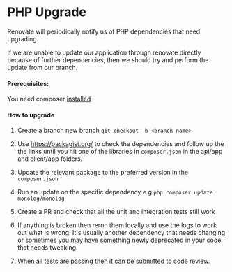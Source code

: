 # PHP Upgrade

Renovate will periodically notify us of PHP dependencies that need upgrading.

If we are unable to update our application through renovate directly because of further dependencies,
then we should try and perform the update from our branch.

#### Prerequisites:

You need composer [installed](https://getcomposer.org/doc/00-intro.md)

#### How to upgrade

1) Create a branch new branch `git checkout -b <branch name>`

2) Use https://packagist.org/ to check the dependencies and follow up the the links until you hit one of the libraries in
`composer.json` in the api/app and client/app folders.

3) Update the relevant package to the preferred version in the `composer.json`

4) Run an update on the specific dependency e.g `php composer update monolog/monolog`

5) Create a PR and check that all the unit and integration tests still work

6) If anything is broken then rerun them locally and use the logs to work out what is wrong.
It's usually another dependency that needs changing or sometimes you may have something newly deprecated
in your code that needs tweaking.

7) When all tests are passing then it can be submitted to code review.
